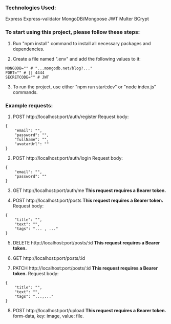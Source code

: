 ### Technologies Used:
Express Express-validator
MongoDB/Mongoose
JWT
Multer 
BCrypt

### To start using this project, please follow these steps:

1. Run "npm install" command to install all necessary packages and dependencies.

2. Create a file named ".env" and add the following values to it:
```
MONGODB="" # "...mongodb.net/blog?..."
PORT="" # || 4444
SECRETCODE="" # JWT
```

3. To run the project, use either "npm run start:dev" or "node index.js" commands.

### Example requests:

1. POST http://localhost:port/auth/register
Request body:
```
{
    "email": "",
    "password": "",
    "fullName": "",
    "avatarUrl": ""
}
```

2. POST http://localhost:port/auth/login
Request body:
```
{
    "email": "",
    "password": ""
}
```

3. GET http://localhost:port/auth/me
**This request requires a Bearer token.**

4. POST http://localhost:port/posts
**This request requires a Bearer token.**
Request body:
```
{
    "title": "",
    "text": "",
    "tags": "... , ..."
}
```

5. DELETE http://localhost:port/posts/:id
**This request requires a Bearer token.**

6. GET http://localhost:port/posts/:id

7. PATCH http://localhost:port/posts/:id
**This request requires a Bearer token.**
Request body:
```
{
    "title": "",
    "text": "",
    "tags": "...,..."
}
```

8. POST http://localhost:port/upload
**This request requires a Bearer token.**
form-data, key: image, value: file.
